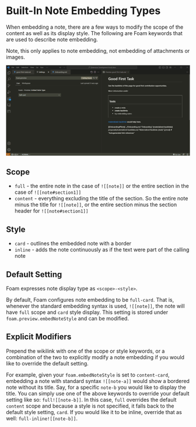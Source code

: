 # Built-In Note Embedding Types

When embedding a note, there are a few ways to modify the scope of the content as well as its display style. The following are Foam keywords that are used to describe note embedding.

Note, this only applies to note embedding, not embedding of attachments or images.

![Note Embed Types GIF](../../assets/images/note-embed-type-demo.gif)

## Scope

- `full` - the entire note in the case of `![[note]]` or the entire section in the case of `![[note#section1]]`
- `content` - everything excluding the title of the section. So the entire note minus the title for `![[note]]`, or the entire section minus the section header for `![[note#section1]]`

## Style

- `card` - outlines the embedded note with a border
- `inline` - adds the note continuously as if the text were part of the calling note

## Default Setting

Foam expresses note display type as `<scope>-<style>`.

By default, Foam configures note embedding to be `full-card`. That is, whenever the standard embedding syntax is used, `![[note]]`, the note will have `full` scope and `card` style display. This setting is stored under `foam.preview.embedNoteStyle` and can be modified.

## Explicit Modifiers

Prepend the wikilink with one of the scope or style keywords, or a combination of the two to explicitly modify a note embedding if you would like to override the default setting.

For example, given your `foam.embedNoteStyle` is set to `content-card`, embedding a note with standard syntax `![[note-a]]` would show a bordered note without its title. Say, for a specific `note-b` you would like to display the title. You can simply use one of the above keywords to override your default setting like so: `full![[note-b]]`. In this case, `full` overrides the default `content` scope and because a style is not specified, it falls back to the default style setting, `card`. If you would like it to be inline, override that as well: `full-inline![[note-b]]`.

